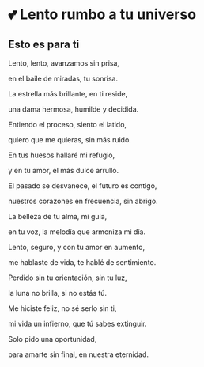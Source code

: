 
# 💕 Lento rumbo a tu universo
## Esto es para ti 

Lento, lento, avanzamos sin prisa,

en el baile de miradas, tu sonrisa.

La estrella más brillante, en ti reside,

una dama hermosa, humilde y decidida.


Entiendo el proceso, siento el latido,

quiero que me quieras, sin más ruido.

En tus huesos hallaré mi refugio,

y en tu amor, el más dulce arrullo.


El pasado se desvanece, el futuro es contigo,

nuestros corazones en frecuencia, sin abrigo.

La belleza de tu alma, mi guía,

en tu voz, la melodía que armoniza mi día.


Lento, seguro, y con tu amor en aumento,

me hablaste de vida, te hablé de sentimiento.

Perdido sin tu orientación, sin tu luz,

la luna no brilla, si no estás tú.


Me hiciste feliz, no sé serlo sin ti,

mi vida un infierno, que tú sabes extinguir.

Solo pido una oportunidad,

para amarte sin final, en nuestra eternidad.

